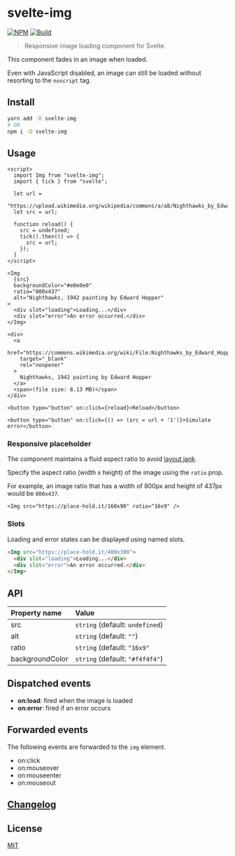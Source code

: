 # svelte-img

[![NPM][npm]][npm-url]
[![Build][build]][build-badge]

> Responsive image loading component for Svelte.

This component fades in an image when loaded.

Even with JavaScript disabled, an image can still be loaded without resorting to the `noscript` tag.

## Install

```bash
yarn add -D svelte-img
# OR
npm i -D svelte-img
```

## Usage

```svelte
<script>
  import Img from "svelte-img";
  import { tick } from "svelte";

  let url =
    "https://upload.wikimedia.org/wikipedia/commons/a/a8/Nighthawks_by_Edward_Hopper_1942.jpg";
  let src = url;

  function reload() {
    src = undefined;
    tick().then(() => {
      src = url;
    });
  }
</script>

<Img
  {src}
  backgroundColor="#e0e0e0"
  ratio="800x437"
  alt="Nighthawks, 1942 painting by Edward Hopper"
>
  <div slot="loading">Loading...</div>
  <div slot="error">An error occurred.</div>
</Img>

<div>
  <a
    href="https://commons.wikimedia.org/wiki/File:Nighthawks_by_Edward_Hopper_1942.jpg"
    target="_blank"
    rel="noopener"
  >
    Nighthawks, 1942 painting by Edward Hopper
  </a>
  <span>(file size: 8.13 MB)</span>
</div>

<button type="button" on:click={reload}>Reload</button>

<button type="button" on:click={() => (src = url + '1')}>Simulate error</button>
```

### Responsive placeholder

The component maintains a fluid aspect ratio to avoid [layout jank](https://css-tricks.com/the-fight-against-layout-jank/).

Specify the aspect ratio (width x height) of the image using the `ratio` prop.

For example, an image ratio that has a width of 800px and height of 437px would be `800x437`.

```svelte
<Img src="https://place-hold.it/160x90" ratio="16x9" />
```

### Slots

Loading and error states can be displayed using named slots.

```html
<Img src="https://place-hold.it/400x300">
  <div slot="loading">Loading...</div>
  <div slot="error">An error occurred.</div>
</Img>
```

## API

| Property name   | Value                           |
| :-------------- | :------------------------------ |
| src             | `string` (default: `undefined`) |
| alt             | `string` (default: `""`)        |
| ratio           | `string` (default: `"16x9"`     |
| backgroundColor | `string` (default: `"#f4f4f4"`) |

## Dispatched events

- **on:load**: fired when the image is loaded
- **on:error**: fired if an error occurs

## Forwarded events

The following events are forwarded to the `img` element.

- on:click
- on:mouseover
- on:mouseenter
- on:mouseout

## [Changelog](CHANGELOG.md)

## License

[MIT](LICENSE)

[npm]: https://img.shields.io/npm/v/svelte-img.svg?color=blue&style=for-the-badge
[npm-url]: https://npmjs.com/package/svelte-img
[build]: https://img.shields.io/travis/com/metonym/svelte-img?style=for-the-badge
[build-badge]: https://travis-ci.com/metonym/svelte-img
